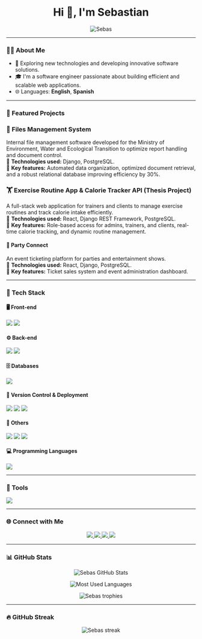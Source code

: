 <h1 align="center">Hi 👋, I'm Sebastian</h1>

<p align="center">
  <img src="https://komarev.com/ghpvc/?username=Sebas&label=Profile%20views&color=0e75b6&style=flat" alt="Sebas" />
</p>

---

### 🧑‍💻 About Me

- 🚀 Exploring new technologies and developing innovative software solutions.  
- 🎓 I'm a software engineer passionate about building efficient and scalable web applications.  
- 🌐 Languages: **English**, **Spanish**  

---

### 🚀 Featured Projects

### 🌿 Files Management System
Internal file management software developed for the Ministry of Environment, Water and Ecological Transition to optimize report handling and document control.  
🔹 **Technologies used:** Django, PostgreSQL.  
🔹 **Key features:** Automated data organization, optimized document retrieval, and a robust relational database improving efficiency by 30%.  

### 🏋️ Exercise Routine App & Calorie Tracker API (Thesis Project)
A full-stack web application for trainers and clients to manage exercise routines and track calorie intake efficiently.  
🔹 **Technologies used:** React, Django REST Framework, PostgreSQL.  
🔹 **Key features:** Role-based access for admins, trainers, and clients, real-time calorie tracking, and dynamic routine management.  

#### 🎉 Party Connect
An event ticketing platform for parties and entertainment shows.  
🔹 **Technologies used:** React, Django, PostgreSQL.  
🔹 **Key features:** Ticket sales system and event administration dashboard.  

---

### 🧰 Tech Stack

#### 🖥️ Front-end
<p>
  <img src="https://skillicons.dev/icons?i=react,html,css,js,bootstrap" />
  <img src="https://img.shields.io/badge/React%20Bootstrap-563d7c?style=for-the-badge&logo=bootstrap&logoColor=white" />
</p>

#### ⚙️ Back-end
<p>
  <img src="https://skillicons.dev/icons?i=django,nestjs" />
  <img src="https://img.shields.io/badge/Django%20REST-092E20?style=for-the-badge&logo=django&logoColor=white" />
</p>

#### 🗄️ Databases
<p>
  <img src="https://skillicons.dev/icons?i=postgres,sqlite" />
</p>

#### 🧭 Version Control & Deployment
<p>
  <img src="https://skillicons.dev/icons?i=git,github" />
  <img src="https://img.shields.io/badge/Render-46E3B7?style=for-the-badge&logo=render&logoColor=white" />
  <img src="https://img.shields.io/badge/Vercel-000000?style=for-the-badge&logo=vercel&logoColor=white" />
</p>

#### 🧩 Others
<p>
  <img src="https://img.shields.io/badge/REST%20APIs-FF6C37?style=for-the-badge&logo=postman&logoColor=white" />
  <img src="https://img.shields.io/badge/Agile%20Development-007ACC?style=for-the-badge&logo=scrumalliance&logoColor=white" />
  <img src="https://img.shields.io/badge/Clean%20Architecture-4B8BBE?style=for-the-badge&logo=python&logoColor=white" />
</p>

#### 💻 Programming Languages
<p>
  <img src="https://skillicons.dev/icons?i=cpp,cs,python" />
</p>

---

### 🔧 Tools
<p>
  <img src="https://skillicons.dev/icons?i=vscode,pycharm,visualstudio,postman" />
</p>

---

### 🌐 Connect with Me

<p align="center">
  <a href="https://www.facebook.com/Sebastian.Alejandro.Merino" target="_blank">
    <img src="https://img.shields.io/badge/Facebook-%231877F2.svg?style=for-the-badge&logo=facebook&logoColor=white"/>
  </a>
  <a href="https://www.instagram.com/sebastianm3690/" target="_blank">
    <img src="https://img.shields.io/badge/Instagram-%23E4405F.svg?style=for-the-badge&logo=instagram&logoColor=white"/>
  </a>
  <a href="https://linkedin.com/in/" target="_blank">
    <img src="https://img.shields.io/badge/LinkedIn-%230077B5.svg?style=for-the-badge&logo=linkedin&logoColor=white"/>
  </a>
  <a href="mailto:your.sebasm6004@gmail.com">
    <img src="https://img.shields.io/badge/Gmail-D14836?style=for-the-badge&logo=gmail&logoColor=white"/>
  </a>
</p>

---

### 📊 GitHub Stats

<p align="center">
  <img src="https://github-readme-stats.vercel.app/api?username=Sebasm3690&show_icons=true&theme=react&hide_border=true" alt="Sebas GitHub Stats" />
</p>

<p align="center">
  <img src="https://github-readme-stats.vercel.app/api/top-langs/?username=Sebasm3690&layout=compact&theme=react&hide_border=true" alt="Most Used Languages" />
</p>

<p align="center">
  <img src="https://github-profile-trophy.vercel.app/?username=Sebasm3690&theme=darkhub&no-frame=true&no-bg=true&margin-w=4" alt="Sebas trophies" />
</p>

---

### 🔥 GitHub Streak
<p align="center">
  <img src="https://github-readme-streak-stats.herokuapp.com/?user=Sebas&theme=react&hide_border=true" alt="Sebas streak" />
</p>
